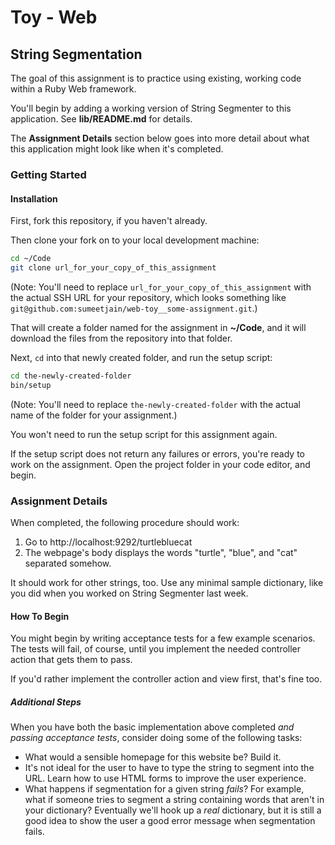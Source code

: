 # Toy - Web

## String Segmentation

The goal of this assignment is to practice using existing, working code within a Ruby Web framework.

You'll begin by adding a working version of String Segmenter to this application. See **lib/README.md** for details.

The **Assignment Details** section below goes into more detail about what this application might look like when it's completed.

### Getting Started

#### Installation

First, fork this repository, if you haven't already.

Then clone your fork on to your local development machine:

```zsh
cd ~/Code
git clone url_for_your_copy_of_this_assignment
```

(Note: You'll need to replace `url_for_your_copy_of_this_assignment` with the actual SSH URL for your repository, which looks something like `git@github.com:sumeetjain/web-toy__some-assignment.git`.)

That will create a folder named for the assignment in **~/Code**, and it will download the files from the repository into that folder.

Next, `cd` into that newly created folder, and run the setup script:

```zsh
cd the-newly-created-folder
bin/setup
```

(Note: You'll need to replace `the-newly-created-folder` with the actual name of the folder for your assignment.)

You won't need to run the setup script for this assignment again.

If the setup script does not return any failures or errors, you're ready to work on the assignment. Open the project folder in your code editor, and begin.

### Assignment Details

When completed, the following procedure should work:

1. Go to http://localhost:9292/turtlebluecat
2. The webpage's body displays the words "turtle", "blue", and "cat" separated somehow.

It should work for other strings, too. Use any minimal sample dictionary, like you did when you worked on String Segmenter last week.

#### How To Begin

You might begin by writing acceptance tests for a few example scenarios. The tests will fail, of course, until you implement the needed controller action that gets them to pass.

If you'd rather implement the controller action and view first, that's fine too.

##### Additional Steps

When you have both the basic implementation above completed _and passing acceptance tests_, consider doing some of the following tasks:

- What would a sensible homepage for this website be? Build it.
- It's not ideal for the user to have to type the string to segment into the URL. Learn how to use HTML forms to improve the user experience.
- What happens if segmentation for a given string _fails_? For example, what if someone tries to segment a string containing words that aren't in your dictionary? Eventually we'll hook up a _real_ dictionary, but it is still a good idea to show the user a good error message when segmentation fails.